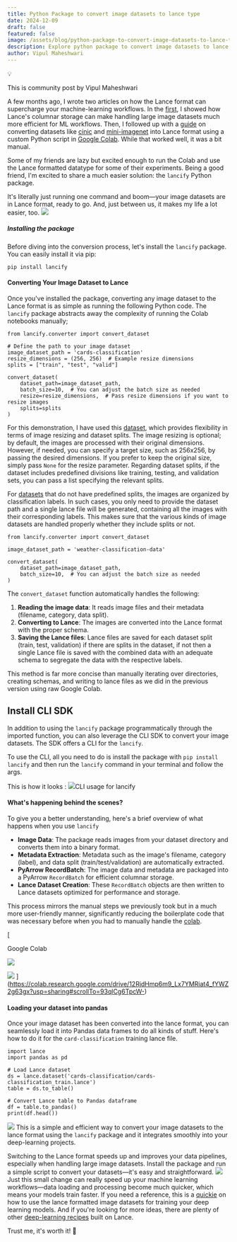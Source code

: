 ```yaml
---
title: Python Package to convert image datasets to lance type
date: 2024-12-09
draft: false
featured: false
image: /assets/blog/python-package-to-convert-image-datasets-to-lance-type/python-package-to-convert-image-datasets-to-lance-type.png
description: Explore python package to convert image datasets to lance type with practical insights and expert guidance from the LanceDB team.
author: Vipul Maheshwari
---
```

💡

This is community post by Vipul Maheshwari

A few months ago, I wrote two articles on how the Lance format can supercharge your machine-learning workflows. In the [first](__GHOST_URL__/effortlessly-loading-and-processing-images-with-lance-a-code-walkthrough/), I showed how Lance's columnar storage can make handling large image datasets much more efficient for ML workflows. Then, I followed up with a [guide](__GHOST_URL__/convert-any-image-dataset-to-lance/) on converting datasets like [cinic](https://www.kaggle.com/datasets/vipulmaheshwarii/cinic-10-lance-dataset) and [mini-imagenet](https://www.kaggle.com/datasets/vipulmaheshwarii/mini-imagenet-lance-dataset) into Lance format using a custom Python script in [Google Colab](https://colab.research.google.com/drive/12RjdHmp6m9_Lx7YMRiat4_fYWZ2g63gx?usp=sharing). While that worked well, it was a bit manual.

Some of my friends are lazy but excited enough to run the Colab and use the Lance formatted datatype for some of their experiments. Being a good friend, I'm excited to share a much easier solution: the `lancify` Python package. 

It's literally just running one command and boom—your image datasets are in Lance format, ready to go. And, just between us, it makes my life a lot easier, too.
![](__GHOST_URL__/content/images/2024/12/image-6.png)
##### Installing the package

Before diving into the conversion process, let's install the `lancify` package. You can easily install it via pip:

    pip install lancify

#### Converting Your Image Dataset to Lance

Once you've installed the package, converting any image dataset to the Lance format is as simple as running the following Python code. The `lancify` package abstracts away the complexity of running the Colab notebooks manually;

    from lancify.converter import convert_dataset
    
    # Define the path to your image dataset
    image_dataset_path = 'cards-classification'
    resize_dimensions = (256, 256)  # Example resize dimensions
    splits = ["train", "test", "valid"]
    
    convert_dataset(
        dataset_path=image_dataset_path,
        batch_size=10,  # You can adjust the batch size as needed
        resize=resize_dimensions,  # Pass resize dimensions if you want to resize images
        splits=splits
    )

For this demonstration, I have used this [dataset](https://www.kaggle.com/datasets/gpiosenka/cards-image-datasetclassification), which provides flexibility in terms of image resizing and dataset splits. The image resizing is optional; by default, the images are processed with their original dimensions. However, if needed, you can specify a target size, such as 256x256, by passing the desired dimensions. If you prefer to keep the original size, simply pass `None` for the resize parameter. Regarding dataset splits, if the dataset includes predefined divisions like training, testing, and validation sets, you can pass a list specifying the relevant splits.

For [datasets](https://www.kaggle.com/datasets/jehanbhathena/weather-dataset) that do not have predefined splits, the images are organized by classification labels. In such cases, you only need to provide the dataset path and a single lance file will be generated, containing all the images with their corresponding labels. This makes sure that the various kinds of image datasets are handled properly whether they include splits or not.

    from lancify.converter import convert_dataset
    
    image_dataset_path = 'weather-classification-data'
    
    convert_dataset(
        dataset_path=image_dataset_path,
        batch_size=10,  # You can adjust the batch size as needed
    )

The `convert_dataset` function automatically handles the following:

1. **Reading the image data**: It reads image files and their metadata (filename, category, data split).
2. **Converting to Lance**: The images are converted into the Lance format with the proper schema.
3. **Saving the Lance files**: Lance files are saved for each dataset split (train, test, validation) if there are splits in the dataset, if not then a single Lance file is saved with the combined data with an adequate schema to segregate the data with the respective labels.

This method is far more concise than manually iterating over directories, creating schemas, and writing to lance files as we did in the previous version using raw Google Colab.

## Install CLI SDK

In addition to using the `lancify` package programmatically through the imported function, you can also leverage the CLI SDK to convert your image datasets. The SDK offers a CLI for the `lancify`.

To use the CLI, all you need to do is install the package with `pip install lancify` and then run the `lancify` command in your terminal and follow the args.

This is how it looks :
![](__GHOST_URL__/content/images/2024/12/image-2.png)CLI usage for lancify
#### What's happening behind the scenes?

To give you a better understanding, here's a brief overview of what happens when you use `lancify`

- **Image Data**:  The package reads images from your dataset directory and converts them into a binary format.
- **Metadata Extraction**: Metadata such as the image's filename, category (label), and data split (train/test/validation) are automatically extracted.
- **PyArrow RecordBatch**: The image data and metadata are packaged into a PyArrow `RecordBatch` for efficient columnar storage.
- **Lance Dataset Creation**: These `RecordBatch` objects are then written to Lance datasets optimized for performance and storage.

This process mirrors the manual steps we previously took but in a much more user-friendly manner, significantly reducing the boilerplate code that was necessary before when you had to manually handle the [colab](https://colab.research.google.com/drive/12RjdHmp6m9_Lx7YMRiat4_fYWZ2g63gx?usp=sharing#scrollTo=93qlCg6TpcW-).

[

Google Colab

![](__GHOST_URL__/content/images/icon/favicon-14.ico)

![](__GHOST_URL__/content/images/thumbnail/colab_favicon_256px-14.png)
](https://colab.research.google.com/drive/12RjdHmp6m9_Lx7YMRiat4_fYWZ2g63gx?usp=sharing#scrollTo=93qlCg6TpcW-)
#### Loading your dataset into pandas

Once your image dataset has been converted into the lance format, you can seamlessly load it into Pandas data frames to do all kinds of stuff. Here's how to do it for the `card-classification` training lance file.

    import lance
    import pandas as pd
    
    # Load Lance dataset
    ds = lance.dataset('cards-classification/cards-classification_train.lance')
    table = ds.to_table()
    
    # Convert Lance table to Pandas dataframe
    df = table.to_pandas()
    print(df.head())

![](__GHOST_URL__/content/images/2024/12/image-3.png)
This is a simple and efficient way to convert your image datasets to the lance format using the `lancify` package and it integrates smoothly into your deep-learning projects.

Switching to the Lance format speeds up and improves your data pipelines, especially when handling large image datasets. Install the package and run a simple script to convert your datasets—it's easy and straightforward.
![](__GHOST_URL__/content/images/2024/12/image-5.png)
Just this small change can really speed up your machine learning workflows—data loading and processing become much quicker, which means your models train faster.  If you need a reference, this is a [quickie](https://vipul-maheshwari.github.io/2024/06/26/train-a-cnn-with-lancedataset) on how to use the lance formatted image datasets for training your deep learning models. And if you're looking for more ideas, there are plenty of other [deep-learning recipes](https://github.com/lancedb/lance-deeplearning-recipes) built on Lance. 

Trust me, it's worth it! 🤗
